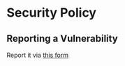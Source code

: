 # Security Policy

## Reporting a Vulnerability

Report it via [this form](https://github.com/Hutoorg/comsci-test/security/advisories/new)
